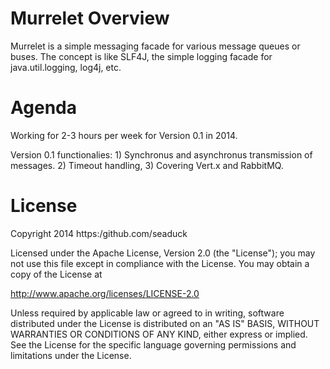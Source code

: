 # Murrelet Overview

Murrelet is a simple messaging facade for various message queues or buses. The concept is like SLF4J, the simple logging facade for java.util.logging, log4j, etc. 


# Agenda

Working for 2-3 hours per week for Version 0.1 in 2014. 

Version 0.1 functionalies: 1) Synchronus and asynchronus transmission of messages. 2) Timeout handling, 3) Covering Vert.x and RabbitMQ.


# License

Copyright 2014 https:/github.com/seaduck

Licensed under the Apache License, Version 2.0 (the "License");
you may not use this file except in compliance with the License.
You may obtain a copy of the License at

http://www.apache.org/licenses/LICENSE-2.0

Unless required by applicable law or agreed to in writing, software
distributed under the License is distributed on an "AS IS" BASIS,
WITHOUT WARRANTIES OR CONDITIONS OF ANY KIND, either express or implied.
See the License for the specific language governing permissions and
limitations under the License.
